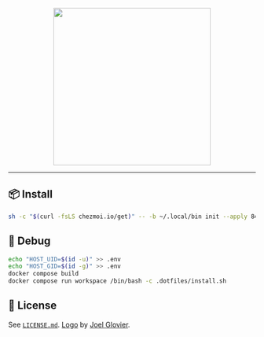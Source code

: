 <p align="center">
  <img
    src="https://raw.githubusercontent.com/jglovier/dotfiles-logo/main/dotfiles-logo.png"
    width="320px"
  />
</p>

---

## 📦 Install

```bash
sh -c "$(curl -fsLS chezmoi.io/get)" -- -b ~/.local/bin init --apply 844196
```

## 👷 Debug

```bash
echo "HOST_UID=$(id -u)" >> .env
echo "HOST_GID=$(id -g)" >> .env
docker compose build
docker compose run workspace /bin/bash -c .dotfiles/install.sh
```

## 📄 License

See [`LICENSE.md`](/LICENSE.md). [Logo](https://github.com/jglovier/dotfiles-logo) by [Joel Glovier](https://github.com/jglovier).
